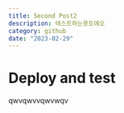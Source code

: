 ```yaml
---
title: Second Post2
description: 테스트하는용도에오
category: github
date: "2023-02-29"
---
```


# Deploy and test

qwvqwvvqwvwqv
